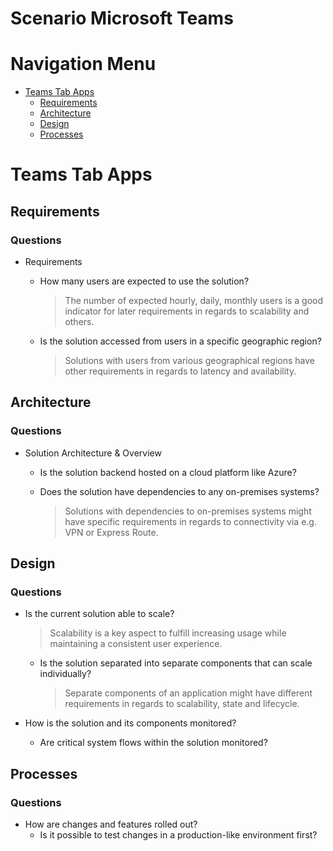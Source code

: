 # Scenario Microsoft Teams

# Navigation Menu

  - [Teams Tab Apps](#Teams-Tab-Apps)
    - [Requirements](#Requirements)
    - [Architecture](#Architecture)
    - [Design](#Design)
    - [Processes](#Processes)
# Teams Tab Apps
        
## Requirements
### Questions
* Requirements
  - How many users are expected to use the solution?
    > The number of expected hourly, daily, monthly users is a good indicator for later requirements in regards to scalability and others.
                                
                            
  - Is the solution accessed from users in a specific geographic region?
    > Solutions with users from various geographical regions have other requirements in regards to latency and availability.
                                
                            
## Architecture
### Questions
* Solution Architecture &amp; Overview
  - Is the solution backend hosted on a cloud platform like Azure?
                            
  - Does the solution have dependencies to any on-premises systems?
    > Solutions with dependencies to on-premises systems might have specific requirements in regards to connectivity via e.g. VPN or Express Route.
                                
                            
## Design
### Questions
* Is the current solution able to scale?
  > Scalability is a key aspect to fulfill increasing usage while maintaining a consistent user experience.
                            
  - Is the solution separated into separate components that can scale individually?
    > Separate components of an application might have different requirements in regards to scalability, state and lifecycle.
                                
                            
* How is the solution and its components monitored?
  - Are critical system flows within the solution monitored?
                            
## Processes
### Questions
* How are changes and features rolled out?
  - Is it possible to test changes in a production-like environment first?
                            